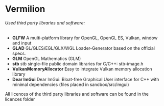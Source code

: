 # Vermilion

###### Used third party libraries and software:
* <b>GLFW</b> A multi-platform library for OpenGL, OpenGL ES, Vulkan, window and input
* <b>GLAD</b> GL/GLES/EGL/GLX/WGL Loader-Generator based on the official specs.
* <b>GLM</b> OpenGL Mathematics (GLM)
* <b>stb</b> stb single-file public domain libraries for C/C++: stb-image.h
* <b>VulkanMemoryAllocator</b> Easy to integrate Vulkan memory allocation library
* <b>Dear ImGui</b> Dear ImGui: Bloat-free Graphical User interface for C++ with minimal dependencies (files placed in sandbox/src/imgui)

All licences of the third party libraries and software can be found in the licences folder
